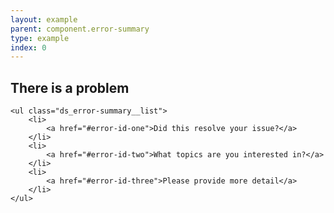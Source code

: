 ```yaml
---
layout: example
parent: component.error-summary
type: example
index: 0
---
```


<div class="ds_error-summary" id="error-summary" aria-labelledby="error-summary-title" role="alert">
    <h2 class="ds_error-rummary__title" id="error-summary-title">There is a problem</h2>

    <ul class="ds_error-summary__list">
        <li>
            <a href="#error-id-one">Did this resolve your issue?</a>
        </li>
        <li>
            <a href="#error-id-two">What topics are you interested in?</a>
        </li>
        <li>
            <a href="#error-id-three">Please provide more detail</a>
        </li>
    </ul>
</div>
